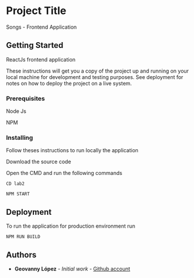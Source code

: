 # Project Title

Songs - Frontend Application

## Getting Started

ReactJs frontend application

These instructions will get you a copy of the project up and running on your local machine for development and testing purposes. See deployment for notes on how to deploy the project on a live system.

### Prerequisites

Node Js

NPM

### Installing

Follow theses instructions to run locally the application

Download the source code

Open the CMD and run the following commands

```
CD lab2

NPM START
```

## Deployment

To run the application for production environment run

```
NPM RUN BUILD

```

## Authors

* **Geovanny López** - *Initial work* - [Github account](https://github.com/GeovannyLopez)

